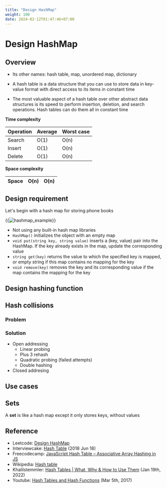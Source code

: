 ```yaml
---
title: "Design HashMap"
weight: 100
date: 2024-02-12T01:47:46+07:00
---
```


# Design HashMap

## Overview

- Its other names: hash table, map, unordered map, dictionary

- A hash table is a data structure that you can use to store data in key-value format with direct access to its items in constant time

- The most valuable aspect of a hash table over other abstract data structures is its speed to perform insertion, deletion, and search operations. Hash tables can do them all in constant time

**Time complexity**

| Operation | Average | Worst case |
| --------- | ------- | ---------- |
| Search    | O(1)    | O(n)       |
| Insert    | O(1)    | O(n)       |
| Delete    | O(1)    | O(n)       |

**Space complexity**

| Space | O(n) | O(n) |
| ----- | ---- | ---- |

## Design requirement

Let's begin with a hash map for storing phone books

{{<img src="/problems/design_hashmap/hashmap_example.png" alt="hashmap_example" caption="Hash map for storing phone books">}}

- Not using any built-in hash map libraries
- `HashMap()` initializes the object with an empty map
- `void put(string key, string value)` inserts a (key, value) pair into the HashMap. If the key already exists in the map, update the corresponding value
- `string get(key)` returns the value to which the specified key is mapped, or empty string if this map contains no mapping for the key
- `void remove(key)` removes the key and its corresponding value if the map contains the mapping for the key

## Design hashing function

## Hash collisions

### Problem

### Solution

- Open addressing
  - Linear probing
  - Plus 3 rehash
  - Quadratic probing (failed attempts)
  - Double hashing
- Closed addresing

## Use cases

## Sets

A **set** is like a hash map except it only stores keys, without values

## Reference

- Leetcode: [Design HashMap](https://leetcode.com/problems/design-hashmap/description/?envType=daily-question)
- Interviewcake: [Hash Table](https://v8.dev/features/modules) (2018 Jun 18)
- Freecodecamp: [JavaScript Hash Table – Associative Array Hashing in JS](https://www.freecodecamp.org/news/javascript-hash-table-associative-array-hashing-in-js/)
- Wikipedia: [Hash table](https://en.wikipedia.org/wiki/Hash_table)
- Khalilstemmler: [Hash Tables | What, Why & How to Use Them](https://khalilstemmler.com/blogs/data-structures-algorithms/hash-tables/#:~:text=Why%20use%20hash%20tables%3F,them%20all%20in%20constant%20time.) (Jan 19th, 2022)
- Youtube: [Hash Tables and Hash Functions](https://www.youtube.com/watch?v=KyUTuwz_b7Q) (Mar 5th, 2017)
